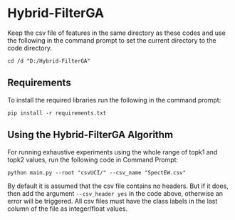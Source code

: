 # Hybrid-FilterGA
Keep the csv file of features in the same directory as these codes and use the following in the command prompt to set the current directory to the code directory.

`cd /d "D:/Hybrid-FilterGA"`

## Requirements
To install the required libraries run the following in the command prompt:

`pip install -r requirements.txt`

## Using the Hybrid-FilterGA Algorithm
For running exhaustive experiments using the whole range of topk1 and topk2 values, run the following code in Command Prompt:

`python main.py --root "csvUCI/" --csv_name "SpectEW.csv"`

By default it is assumed that the csv file contains no headers. But if it does, then add the argument `--csv_header yes` in the code above, otherwise an error will be triggered. All csv files must have the class labels in the last column of the file as integer/float values.
